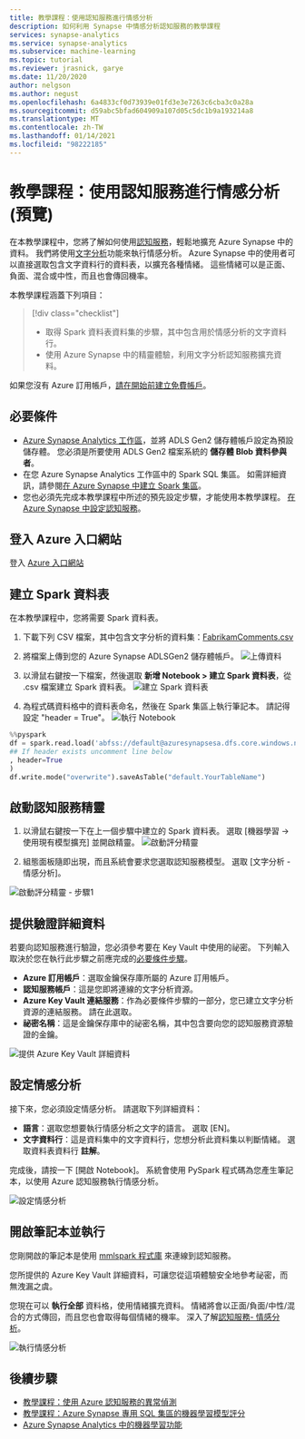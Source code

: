 ```yaml
---
title: 教學課程：使用認知服務進行情感分析
description: 如何利用 Synapse 中情感分析認知服務的教學課程
services: synapse-analytics
ms.service: synapse-analytics
ms.subservice: machine-learning
ms.topic: tutorial
ms.reviewer: jrasnick, garye
ms.date: 11/20/2020
author: nelgson
ms.author: negust
ms.openlocfilehash: 6a4833cf0d73939e01fd3e3e7263c6cba3c0a28a
ms.sourcegitcommit: d59abc5bfad604909a107d05c5dc1b9a193214a8
ms.translationtype: MT
ms.contentlocale: zh-TW
ms.lasthandoff: 01/14/2021
ms.locfileid: "98222185"
---
```

# <a name="tutorial-sentiment-analysis-with-cognitive-services-preview"></a>教學課程：使用認知服務進行情感分析 (預覽)

在本教學課程中，您將了解如何使用[認知服務](../../cognitive-services/index.yml)，輕鬆地擴充 Azure Synapse 中的資料。 我們將使用[文字分析](../../cognitive-services/text-analytics/index.yml)功能來執行情感分析。 Azure Synapse 中的使用者可以直接選取包含文字資料行的資料表，以擴充各種情緒。 這些情緒可以是正面、負面、混合或中性，而且也會傳回機率。

本教學課程涵蓋下列項目：

> [!div class="checklist"]
> - 取得 Spark 資料表資料集的步驟，其中包含用於情感分析的文字資料行。
> - 使用 Azure Synapse 中的精靈體驗，利用文字分析認知服務擴充資料。

如果您沒有 Azure 訂用帳戶，[請在開始前建立免費帳戶](https://azure.microsoft.com/free/)。

## <a name="prerequisites"></a>必要條件

- [Azure Synapse Analytics 工作區](../get-started-create-workspace.md)，並將 ADLS Gen2 儲存體帳戶設定為預設儲存體。 您必須是所要使用 ADLS Gen2 檔案系統的 **儲存體 Blob 資料參與者**。
- 在您 Azure Synapse Analytics 工作區中的 Spark SQL 集區。 如需詳細資訊，請參閱[在 Azure Synapse 中建立 Spark 集區](../quickstart-create-sql-pool-studio.md)。
- 您也必須先完成本教學課程中所述的預先設定步驟，才能使用本教學課程。 [在 Azure Synapse 中設定認知服務](tutorial-configure-cognitive-services-synapse.md)。

## <a name="sign-in-to-the-azure-portal"></a>登入 Azure 入口網站

登入 [Azure 入口網站](https://portal.azure.com/)

## <a name="create-a-spark-table"></a>建立 Spark 資料表

在本教學課程中，您將需要 Spark 資料表。

1. 下載下列 CSV 檔案，其中包含文字分析的資料集：[FabrikamComments.csv](https://github.com/Kaiqb/KaiqbRepo0731190208/blob/master/CognitiveServices/TextAnalytics/FabrikamComments.csv)

1. 將檔案上傳到您的 Azure Synapse ADLSGen2 儲存體帳戶。
![上傳資料](media/tutorial-cognitive-services/tutorial-cognitive-services-sentiment-00a.png)

1. 以滑鼠右鍵按一下檔案，然後選取 **新增 Notebook > 建立 Spark 資料表**，從 .csv 檔案建立 Spark 資料表。
![建立 Spark 資料表](media/tutorial-cognitive-services/tutorial-cognitive-services-sentiment-00b.png)

1. 為程式碼資料格中的資料表命名，然後在 Spark 集區上執行筆記本。 請記得設定 "header = True"。
![執行 Notebook](media/tutorial-cognitive-services/tutorial-cognitive-services-sentiment-00c.png)

```python
%%pyspark
df = spark.read.load('abfss://default@azuresynapsesa.dfs.core.windows.net/data/FabrikamComments.csv', format='csv'
## If header exists uncomment line below
, header=True
)
df.write.mode("overwrite").saveAsTable("default.YourTableName")
```

## <a name="launch-cognitive-services-wizard"></a>啟動認知服務精靈

1. 以滑鼠右鍵按一下在上一個步驟中建立的 Spark 資料表。 選取 [機器學習 -> 使用現有模型擴充] 並開啟精靈。
![啟動評分精靈](media/tutorial-cognitive-services/tutorial-cognitive-services-sentiment-00d.png)

2. 組態面板隨即出現，而且系統會要求您選取認知服務模型。 選取 [文字分析 - 情感分析]。

![啟動評分精靈 - 步驟1](media/tutorial-cognitive-services/tutorial-cognitive-services-sentiment-00e.png)

## <a name="provide-authentication-details"></a>提供驗證詳細資料

若要向認知服務進行驗證，您必須參考要在 Key Vault 中使用的祕密。 下列輸入取決於您在執行此步驟之前應完成的[必要條件步驟](tutorial-configure-cognitive-services-synapse.md)。

- **Azure 訂用帳戶**：選取金鑰保存庫所屬的 Azure 訂用帳戶。
- **認知服務帳戶**：這是您即將連線的文字分析資源。
- **Azure Key Vault 連結服務**：作為必要條件步驟的一部分，您已建立文字分析資源的連結服務。 請在此選取。
- **祕密名稱**：這是金鑰保存庫中的祕密名稱，其中包含要向您的認知服務資源驗證的金鑰。

![提供 Azure Key Vault 詳細資料](media/tutorial-cognitive-services/tutorial-cognitive-services-sentiment-00f.png)

## <a name="configure-sentiment-analysis"></a>設定情感分析

接下來，您必須設定情感分析。 請選取下列詳細資料：
- **語言**：選取您想要執行情感分析之文字的語言。 選取 [EN]。
- **文字資料行**：這是資料集中的文字資料行，您想分析此資料集以判斷情緒。 選取資料表資料行 **註解**。

完成後，請按一下 [開啟 Notebook]。 系統會使用 PySpark 程式碼為您產生筆記本，以使用 Azure 認知服務執行情感分析。

![設定情感分析](media/tutorial-cognitive-services/tutorial-cognitive-services-sentiment-00g.png)

## <a name="open-notebook-and-run"></a>開啟筆記本並執行

您剛開啟的筆記本是使用 [mmlspark 程式庫](https://github.com/Azure/mmlspark) 來連線到認知服務。

您所提供的 Azure Key Vault 詳細資料，可讓您從這項體驗安全地參考祕密，而無洩漏之虞。

您現在可以 **執行全部** 資料格，使用情緒擴充資料。 情緒將會以正面/負面/中性/混合的方式傳回，而且您也會取得每個情緒的機率。 深入了解[認知服務- 情感分析](../../cognitive-services/text-analytics/how-tos/text-analytics-how-to-sentiment-analysis.md)。

![執行情感分析](media/tutorial-cognitive-services/tutorial-cognitive-services-sentiment-00h.png)

## <a name="next-steps"></a>後續步驟
- [教學課程：使用 Azure 認知服務的異常偵測](tutorial-cognitive-services-sentiment.md)
- [教學課程：Azure Synapse 專用 SQL 集區的機器學習模型評分](tutorial-sql-pool-model-scoring-wizard.md)
- [Azure Synapse Analytics 中的機器學習功能](what-is-machine-learning.md)
